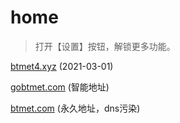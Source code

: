 # home

> 打开【设置】按钮，解锁更多功能。

[btmet4.xyz](https://www.btmet4.xyz)  (2021-03-01)

[gobtmet.com](https://www.gobtmet.com)  (智能地址)

[btmet.com](https://btmet.com)  (永久地址，dns污染)
